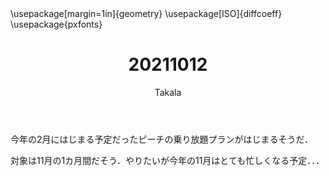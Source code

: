 ﻿---
title: 20211012
yesterday: 20211011
tomorrow: 20211013
days: 655
author: Takala
header-includes:
  - \usepackage[margin=1in]{geometry}
  - \usepackage[ISO]{diffcoeff}
  - \usepackage{pxfonts}
---



今年の2月にはじまる予定だったピーチの乗り放題プランがはじまるそうだ．


対象は11月の1カ月間だそう．やりたいが今年の11月はとても忙しくなる予定．．．
